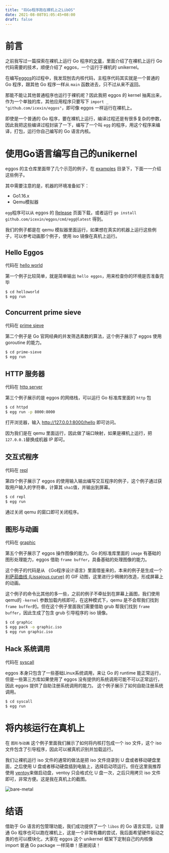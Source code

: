 ```yaml
---
title: "将Go程序跑在裸机上之LibOS"
date: 2021-08-08T01:05:45+08:00
draft: false
---
```


# 前言

之前我写过一篇探索在裸机上运行 Go 程序的[文章](https://zhuanlan.zhihu.com/p/265806072)，里面介绍了在裸机上运行 Go 代码需要的技术，顺便介绍了 eggos，一个运行于裸机的 unikernel。

在编写[eggos](https://github.com/icexin/eggos)的过程中，我发现刨去内核代码，主程序代码其实就是一个普通的 Go 程序，跟其他 Go 程序一样从 `main` 函数进去，只不过从来不返回。

那能不能让其他普通程序也运行于裸机呢？因此我把 eggos 的 kernel 抽离出来，作为一个单独的库，其他应用程序只要写下 `import _ "github.com/icexin/eggos"`，即可像 eggos 一样运行在裸机上。

即使是一个普通的 Go 程序，要在裸机上运行，编译过程还是有很多复杂的参数，因此我把这些编译过程封装了一下，编写了一个叫 `egg` 的程序，用这个程序来编译，打包，运行你自己编写的 Go 语言内核。

# 使用Go语言编写自己的unikernel

eggos 的主仓库里面带了几个示范的例子，在 [examples](https://github.com/icexin/eggos/tree/main/app/examples) 目录下，下面一一介绍这些例子。

其中需要注意的是，机器的环境准备如下：

- Go1.16.x
- Qemu模拟器

`egg`程序可以从 eggos 的 [Release](https://github.com/icexin/eggos/releases) 页面下载，或者运行 `go install github.com/icexin/eggos/cmd/egg@latest` 得到。

我们的例子都是在 qemu 模拟器里面运行，如果想在真实的机器上运行这些例子，可以参考动画那个例子，使用 iso 镜像在真机上运行。


## Hello Eggos

代码在 [hello world](https://github.com/icexin/eggos/tree/main/app/examples/helloworld/main.go)

第一个例子比较简单，就是简单输出 `hello eggos`，用来检查你的环境是否准备完毕

``` sh
$ cd helloworld
$ egg run
```

## Concurrent prime sieve

代码在 [prime sieve](https://github.com/icexin/eggos/tree/main/app/examples/prime-sieve/main.go)

第二个例子是 Go 官网经典的并发筛选素数的算法，这个例子展示了 eggos 使用 goroutine 的能力。

``` sh
$ cd prime-sieve
$ egg run
```

## HTTP 服务器

代码在 [http server](https://github.com/icexin/eggos/tree/main/app/examples/httpd/main.go)

第三个例子展示的是 eggos 的网络栈，可以运行 Go 标准库里面的 `http` 包

``` sh
$ cd httpd
$ egg run -p 8000:8000
```

打开浏览器，输入 http://127.0.0.1:8000/hello 即可访问。

因为我们是在 qemu 里面运行，因此做了端口映射，如果是裸机上运行，把 `127.0.0.1`替换成机器 IP 即可。

## 交互式程序

代码在 [repl](https://github.com/icexin/eggos/tree/main/app/examples/repl/main.go)

第四个例子展示了 eggos 的使用输入输出编写交互程序的例子，这个例子通过获取用户输入的字符串，计算其 `sha1`值，并输出到屏幕。

``` sh
$ cd repl
$ egg run
```

通过关闭 qemu 的窗口即可关闭程序。

## 图形与动画

代码在 [graphic](https://github.com/icexin/eggos/tree/main/app/examples/graphic/main.go)

第五个例子展示了 eggos 操作图像的能力。Go 的标准库里面的 `image` 有基础的图形处理能力，eggos 借助 `frame buffer`，具备基础的处理图像的能力。

这个例子的代码是从 《Go程序设计语言》里面借鉴来的，本来的例子是生成一个 [利萨茹曲线 (Lissajous curve)](https://zh.wikipedia.org/zh-hans/%E5%88%A9%E8%90%A8%E8%8C%B9%E6%9B%B2%E7%BA%BF)
的 GIF 动图，这里进行少稍微的改造，形成屏幕上的动画。

这个例子的命令比其他的多一些，之前的例子不牵扯到在屏幕上画图，我们使用qemu的 `-kernel` 参数加载内核即可，在这种模式下，qemu 是不会帮我们找到 `frame buffer`的。但在这个例子里面我们需要借助 grub 帮我们找到 `frame buffer`，因此生成了包含 grub 引导程序的 iso 镜像。

``` sh
$ cd graphic
$ egg pack -o graphic.iso
$ egg run graphic.iso
```

## Hack 系统调用

代码在 [syscall](https://github.com/icexin/eggos/tree/main/app/examples/syscall/main.go)

eggos 本身只包含了一些基础Linux系统调用，来让 Go 的 runtime 能正常运行，但是一些第三方库如果使用了 eggos 没有提供的系统调用可能不可以正常运行，因此 eggos 提供了自助注册系统调用的能力。 这个例子展示了如何自助注册系统调用。

``` sh
$ cd syscall
$ egg run
```

# 将内核运行在真机上

在 `图形与动画` 这个例子里面我们展示了如何将内核打包成一个 iso 文件，这个 iso 文件包含了引导程序，因此可以被真机识别并加载运行。

我们让裸机运行 iso 文件的通常的做法是把 iso 文件烧录到 U 盘或者移动硬盘里面，之后使用 U 盘或者移动硬盘插到电脑上，选择启动项运行。但在这里我推荐使用 [ventoy](https://www.ventoy.net/)来做启动盘，ventoy 只会格式化 U 盘一次，之后只用拷贝 iso 文件即可，非常方便。这是我在真机上的截图。

![bare-metal](https://i.imgur.com/YDlowOQ.gif)

# 结语

借助于 Go 语言的包管理功能，我们成功提供了一个 `libos` 的 Go 语言实现，让普通 Go 程序也可以跑在裸机上，这是一个非常有趣的尝试，我后面希望硬件驱动之类的也可以模块化，大家在 eggos 这个 unikernel 框架下定制自己的内核像 import 普通 Go package 一样简单！感谢阅读！
